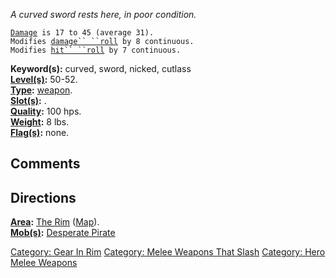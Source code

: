 *A curved sword rests here, in poor condition.*

[`Damage`](Melee_Weapon_Values "wikilink")` is 17 to 45 (average 31).`  
`Modifies `[`damage`` ``roll`](Damage_Roll "wikilink")` by 8 continuous.`  
`Modifies `[`hit`` ``roll`](Hit_Roll "wikilink")` by 7 continuous.`

**Keyword(s):** curved, sword, nicked, cutlass  
**[Level(s)](Object_Level "wikilink"):** 50-52.  
**[Type](:Category:_Object_Types "wikilink"):** [
weapon](:Category:_Melee_Weapons "wikilink").  
**[Slot(s)](Object_Slots "wikilink"):** <wielded>.  
**[Quality](Object_Quality "wikilink"):** 100 hps.  
**[Weight](Object_Weight "wikilink"):** 8 lbs.  
**[Flag(s)](:Category:_Object_Flags "wikilink"):** none.  

## Comments

## Directions

**[Area](:Category:_Areas "wikilink"):** [The
Rim](:Category:_Rim "wikilink") ([Map](Rim_Map "wikilink")).  
**[Mob(s)](:Category:_Mobs "wikilink"):** [Desperate
Pirate](Desperate_Pirate "wikilink")  

[Category: Gear In Rim](Category:_Gear_In_Rim "wikilink") [Category:
Melee Weapons That Slash](Category:_Melee_Weapons_That_Slash "wikilink")
[Category: Hero Melee Weapons](Category:_Hero_Melee_Weapons "wikilink")
